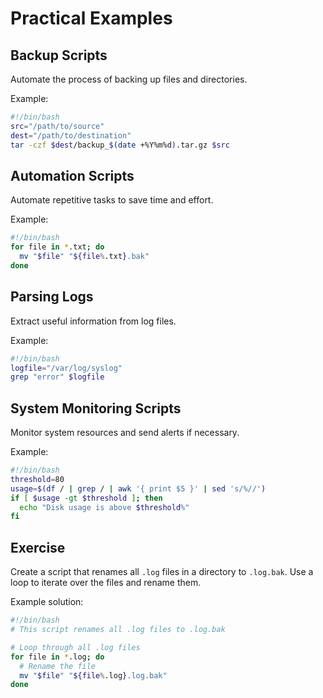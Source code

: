 # Practical Examples

## Backup Scripts
Automate the process of backing up files and directories.

Example:
```bash
#!/bin/bash
src="/path/to/source"
dest="/path/to/destination"
tar -czf $dest/backup_$(date +%Y%m%d).tar.gz $src
```

## Automation Scripts
Automate repetitive tasks to save time and effort.

Example:
```bash
#!/bin/bash
for file in *.txt; do
  mv "$file" "${file%.txt}.bak"
done
```

## Parsing Logs
Extract useful information from log files.

Example:
```bash
#!/bin/bash
logfile="/var/log/syslog"
grep "error" $logfile
```

## System Monitoring Scripts
Monitor system resources and send alerts if necessary.

Example:
```bash
#!/bin/bash
threshold=80
usage=$(df / | grep / | awk '{ print $5 }' | sed 's/%//')
if [ $usage -gt $threshold ]; then
  echo "Disk usage is above $threshold%"
fi
```

## Exercise
Create a script that renames all `.log` files in a directory to `.log.bak`. Use a loop to iterate over the files and rename them.

Example solution:
```bash
#!/bin/bash
# This script renames all .log files to .log.bak

# Loop through all .log files
for file in *.log; do
  # Rename the file
  mv "$file" "${file%.log}.log.bak"
done
```
